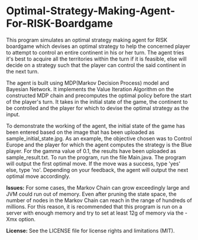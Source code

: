 # Optimal-Strategy-Making-Agent-For-RISK-Boardgame

This program simulates an optimal strategy making agent for RISK boardgame which devises
an optimal strategy to help the concerned player to attempt to control an entire continent
in his or her turn. The agent tries it's best to acquire all the territories within the turn
if it is feasible, else will decide on a strategy such that the player can control
the said continent in the next turn.

The agent is built using MDP(Markov Decision Process) model and Bayesian Network. It implements
the Value Iteration Algorithm on the constructed MDP chain and precomputes the optimal policy
before the start of the player's turn. It takes in the initial state of the game, the continent
to be controlled and the player for which to devise the optimal strategy as the input.

To demonstrate the working of the agent, the initial state of the game has been entered based on
the image that has been uploaded as sample_initial_state.jpg. As an example, the objective chosen
was to Control Europe and the player for which the agent computes the strategy is the Blue player.
For the gamma value of 0.1, the results have been uploaded as sample_result.txt.
To run the program, run the file Main.java. The program will output the first optimal move. If the move
was a success, type 'yes' else, type 'no'. Depending on your feedback, the agent will
output the next optimal move accordingly.

**Issues:**
For some cases, the Markov Chain can grow exceedingly large and JVM could run out of memory. Even after pruning
the state space, the number of nodes in the Markov Chain can reach in the range of hundreds of millions. For this reason,
it is recommended that this program is run on a server with enough memory and try to set at least 12g of memory via the -Xmx option.

**License:**
See the LICENSE file for license rights and limitations (MIT).
